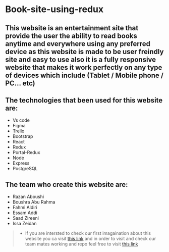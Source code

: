 # Book-site-using-redux

## This website is an entertainment site that provide the user the ability to read books anytime and everywhere using any preferred device as this website is made to be user freindly site and easy to use also it is a fully responsive website that makes it work perfectly on any type of devices which include (Tablet / Mobile phone / PC... etc)

## The technologies that been used for this website are:

+ Vs code
+ Figma
+ Trello
+ Bootstrap
+ React
+ Redux
+ Portal-Redux
+ Node
+ Express
+ PostgreSQL

## The team who  create this website are:

+ Razan Aboushi
+ Boushra Abu Rahma
+ Fahmi Aldiri
+ Essam Addi
+ Saad Zireeni
+ Issa Zeidan

>* If you are intersted to check our first imagaination about this website you ca visit [this link](https://www.figma.com/file/0xnGkIcWU8fqmbKWcLkupe/Untitled?type=design&node-id=0-1&mode=design&t=bRibJG6IjsEUODbE-0) and in order to visit and check our team mates working and repo feel free to visit [this link](https://github.com/EntertainmentG4/inked-imagination-stories)
